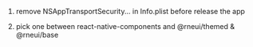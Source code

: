 1. remove <key>NSAppTransportSecurity<key>... in Info.plist before release the app

2. pick one between react-native-components and @rneui/themed & @rneui/base
